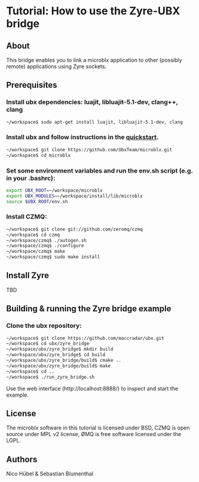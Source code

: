 Tutorial: How to use the Zyre-UBX bridge
========================

About
---
This bridge enables you to link a microblx application to other (possibly remote) applications using Zyre sockets. 

Prerequisites
-------------
### Install ubx dependencies: luajit, libluajit-5.1-dev, clang++, clang
```sh
~/workspace$ sudo apt-get install luajit, libluajit-5.1-dev, clang
```
### Install ubx and follow instructions in the [quickstart](http://ubxteam.github.io/quickstart/).

```sh
~/workspace$ git clone https://github.com/UbxTeam/microblx.git
~/workspace$ cd microblx
```

### Set some environment variables and run the env.sh script (e.g. in your .bashrc):

```sh
export UBX_ROOT=~/workspace/microblx
export UBX_MODULES=~/workspace/install/lib/microblx
source $UBX_ROOT/env.sh
```

### Install CZMQ:

```sh
~/workspace$ git clone git://github.com/zeromq/czmq
~/workspace$ cd czmq
~/workspace/czmq$ ./autogen.sh
~/workspace/czmq$ ./configure
~/workspace/czmq$ make
~/workspace/czmq$ sudo make install
```

## Install Zyre

TBD

Building & running the Zyre bridge example
---


### Clone the ubx repository:
```sh
~/workspace$ git clone https://github.com/maccradar/ubx.git
~/workspace$ cd ubx/zyre_bridge
~/workspace/ubx/zyre_bridge$ mkdir build
~/workspace/ubx/zyre_bridge$ cd build
~/workspace/ubx/zyre_bridge/build$ cmake ..
~/workspace/ubx/zyre_bridge/build$ make
~/workspace$ cd ..
~/workspace$ ./run_zyre_bridge.sh
```
Use the web interface (http://localhost:8888/) to inspect and start the example.

License
---

The microblx software in this tutorial is licensed under BSD, CZMQ is open source under MPL v2 license, ØMQ is free software licensed under the LGPL.

Authors
-----

Nico Hübel & Sebastian Blumenthal
